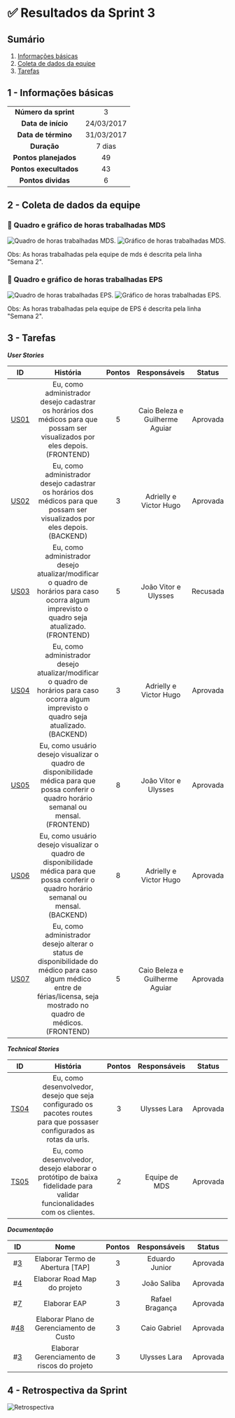

# ✅ Resultados da Sprint 3

## Sumário

1. [Informações básicas](#1---informações-básicas)
1. [Coleta de dados da equipe](#2---coleta-de-dados-da-equipe)
1. [Tarefas](#3---tarefas)

## 1 - Informações básicas

| | |
|:--:|:--:|
|**Número da sprint**|3|
|**Data de início**|24/03/2017|
|**Data de término**|31/03/2017|
|**Duração**|7 dias|
|**Pontos planejados**|49|
|**Pontos execultados**|43|
|**Pontos dividas**|6|

## 2 - Coleta de dados da equipe

 ### 🔵 Quadro e gráfico de horas trabalhadas MDS

![Quadro de horas trabalhadas MDS.]()
![Gráfico de horas trabalhadas MDS.]()

Obs: As horas trabalhadas pela equipe de mds é descrita pela linha "Semana 2".

### 🔵 Quadro e gráfico de horas trabalhadas EPS

![Quadro de horas trabalhadas EPS.]()
![Gráfico de horas trabalhadas EPS.]()

Obs: As horas trabalhadas pela equipe de EPS é descrita pela linha "Semana 2".

## 3 - Tarefas

***User Stories***

|ID|História|Pontos|Responsáveis|Status|
|:-:|:-----:|:----:|:----------:|:-----:|
|[US01](https://github.com/fga-gpp-mds/2018.1_Gestao_de_Internacoes_Cirurgicas_GIC/issues/36)|Eu, como administrador desejo cadastrar os horários dos médicos para que possam ser visualizados por eles depois.(FRONTEND)|5|Caio Beleza e Guilherme Aguiar|Aprovada|
|[US02](https://github.com/fga-gpp-mds/2018.1_Gestao_de_Internacoes_Cirurgicas_GIC/issues/37)|Eu, como administrador desejo cadastrar os horários dos médicos para que possam ser visualizados por eles depois.(BACKEND)|3|Adrielly e Victor Hugo|Aprovada|
|[US03](https://github.com/fga-gpp-mds/2018.1_Gestao_de_Internacoes_Cirurgicas_GIC/issues/38)|Eu, como administrador desejo atualizar/modificar o quadro de horários para caso ocorra algum imprevisto o quadro seja atualizado.(FRONTEND)|5|João Vitor e Ulysses|Recusada|
|[US04](https://github.com/fga-gpp-mds/2018.1_Gestao_de_Internacoes_Cirurgicas_GIC/issues/39)|Eu, como administrador desejo atualizar/modificar o quadro de horários para caso ocorra algum imprevisto o quadro seja atualizado.(BACKEND)|3|Adrielly e Victor Hugo|Aprovada|
|[US05](https://github.com/fga-gpp-mds/2018.1_Gestao_de_Internacoes_Cirurgicas_GIC/issues/40)|Eu, como usuário desejo visualizar o quadro de disponibilidade médica para que possa conferir o quadro horário semanal ou mensal.(FRONTEND) |8|João Vitor e Ulysses|Aprovada|
|[US06](https://github.com/fga-gpp-mds/2018.1_Gestao_de_Internacoes_Cirurgicas_GIC/issues/41)|Eu, como usuário desejo visualizar o quadro de disponibilidade médica para que possa conferir o quadro horário semanal ou mensal.(BACKEND) |8|Adrielly e Victor Hugo|Aprovada|
|[US07](https://github.com/fga-gpp-mds/2018.1_Gestao_de_Internacoes_Cirurgicas_GIC/issues/41)|Eu, como administrador desejo alterar o status de disponibilidade do médico para caso algum médico entre de férias/licensa, seja mostrado no quadro de médicos.(FRONTEND) |5|Caio Beleza e Guilherme Aguiar|Aprovada|

***Technical Stories***

|ID|História|Pontos|Responsáveis|Status|
|:-:|:-----:|:----:|:----------:|:-----:|
|[TS04](https://github.com/fga-gpp-mds/2018.1_gerencia_mais/issues/33)|Eu, como desenvolvedor, desejo que seja configurado os pacotes routes para que possaser configurados as rotas da urls.|3|Ulysses Lara|Aprovada|
|[TS05](https://github.com/fga-gpp-mds/2018.1_gerencia_mais/issues/5)|Eu, como desenvolvedor, desejo elaborar o protótipo de baixa fidelidade para validar funcionalidades com os clientes.|2|Equipe de MDS|Aprovada|

***Documentação***

|ID|Nome|Pontos|Responsáveis|Status|
|:-:|:-----:|:----:|:----------:|:----:|
|#[3](https://github.com/fga-gpp-mds/2018.1_gerencia_mais/issues/3)|Elaborar Termo de Abertura [TAP]|3|Eduardo Junior|Aprovada|
|#[4](https://github.com/fga-gpp-mds/2018.1_gerencia_mais/issues/4)|Elaborar Road Map  do projeto|3|João Saliba|Aprovada|
|#[7](https://github.com/fga-gpp-mds/2018.1_gerencia_mais/issues/7)|Elaborar EAP|3| Rafael Bragança|Aprovada|
|#[48](https://github.com/fga-gpp-mds/2018.1_gerencia_mais/issues/48)|Elaborar Plano de Gerenciamento de Custo|3|Caio Gabriel|Aprovada|
|#[3](https://github.com/fga-gpp-mds/2018.1_gerencia_mais/issues/52)|Elaborar Gerenciamento de riscos do projeto|3|Ulysses Lara|Aprovada|



## 4 - Retrospectiva da Sprint
![Retrospectiva]()
